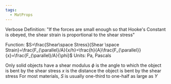 ```yaml
---
tags:
  - MatProps
---
```

Verbose Definition: "If the forces are small enough so that Hooke's Constant  is obeyed, the shear strain is proportional to the shear stress"

Function: $S=\frac{Shear\space Stress}{Shear \space Strain}=\frac{F_{\parallel}/A}{x/h}=\frac{h}{A}\frac{F_{\parallel}}{x}=\frac{F_{\parallel}/A}{\phi}$
Units: Pa, Pascals

Only solid objects have a shear modulus
$\phi$ is the angle to which the object is bent by the shear stress
$x$ is the distance the object is bent by the shear stress
For most materials, $S$ is usually one-third to one-half as large as $Y$

